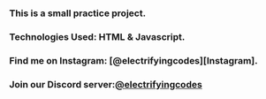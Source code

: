 ### This is a small practice project.

### Technologies Used: HTML & Javascript.

### Find me on Instagram: [@electrifyingcodes][Instagram].
### Join our Discord server:[@electrifyingcodes][discord]

[Instgram]: https://www.instagram.com/electrifying_codes
[discord]: http